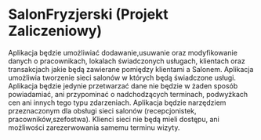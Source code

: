 # SalonFryzjerski (Projekt Zaliczeniowy)

Aplikacja będzie umożliwiać dodawanie,usuwanie oraz modyfikowanie danych o pracownikach, lokalach świadczonych usługach, klientach oraz transakcjach jakie będą zawierane pomiędzy klientami a Salonem.
Aplikacja umożliwia tworzenie sieci salonów w których będą świadczone usługi.
Aplikacja będzie jedynie przetwarzać dane nie będzie w żaden sposób powiadamiać, ani przypominać o nadchodzących terminach, podwyżkach cen ani innych tego typu zdarzeniach.
Aplikacja będzie narzędziem przeznaczonym dla obsługi sieci salonów (recepcjonistek, pracowników,szefostwa).
Klienci sieci nie będą mieli dostępu, ani możliwości zarezerwowania samemu terminu wizyty.
